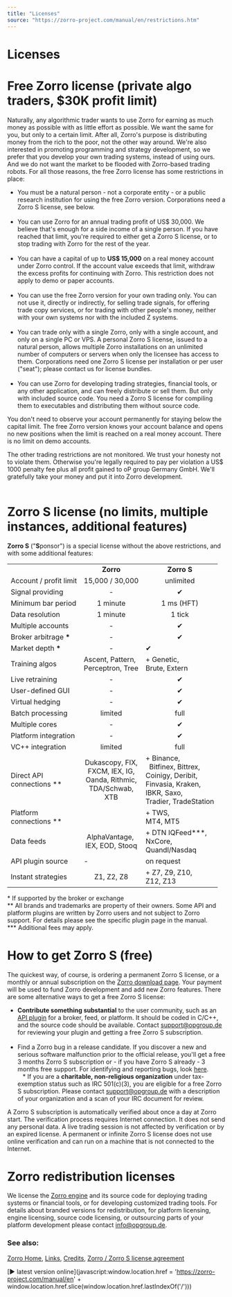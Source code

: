 ```yaml
---
title: "Licenses"
source: "https://zorro-project.com/manual/en/restrictions.htm"
---
```


# Licenses

# Free Zorro license (private algo traders, $30K profit limit)

Naturally, any algorithmic trader wants to use Zorro for earning as much money as possible with as little effort as possible. We want the same for you, but only to a certain limit. After all, Zorro's purpose is distributing money from the rich to the poor, not the other way around. We're also interested in promoting programming and strategy development, so we prefer that you develop your own trading systems, instead of using ours. And we do not want the market to be flooded with Zorro-based trading robots. For all those reasons, the free Zorro license has some restrictions in place:

*   You must be a natural person - not a corporate entity - or a public research institution for using the free Zorro version. Corporations need a Zorro S license, see below.  
     
*   You can use Zorro for an annual trading profit of US$ 30,000. We believe that's enough for a side income of a single person. If you have reached that limit, you're required to either get a Zorro S license, or to stop trading with Zorro for the rest of the year.  
     
*   You can have a capital of up to **US$ 15,000** on a real money account under Zorro control. If the account value exceeds that limit, withdraw the excess profits for continuing with Zorro. This restriction does not apply to demo or paper accounts.  
     
*   You can use the free Zorro version for your own trading only. You can not use it, directly or indirectly, for selling trade signals, for offering trade copy services, or for trading with other people's money, neither with your own systems nor with the included Z systems.  
     
*   You can trade only with a single Zorro, only with a single account, and only on a single PC or VPS. A personal Zorro S license, issued to a natural person, allows multiple Zorro installations on an unlimited number of computers or servers when only the licensee has access to them. Corporations need one Zorro S license per installation or per user ("seat"); please contact us for license bundles.  
     
*   You can use Zorro for developing trading strategies, financial tools, or any other application, and can freely distribute or sell them. But only with included source code. You need a Zorro S license for compiling them to executables and distributing them without source code.  
    

You don't need to observe your account permanently for staying below the capital limit. The free Zorro version knows your account balance and opens no new positions when the limit is reached on a real money account. There is no limit on demo accounts.

The other trading restrictions are not monitored. We trust your honesty not to violate them. Otherwise you're legally required to pay per violation a US$ 1000 penalty fee plus all profit gained to oP group Germany GmbH. We'll gratefully take your money and put it into Zorro development.  
 

# Zorro S license (no limits, multiple instances, additional features)

**Zorro S** ("**S**ponsor") is a special license without the above restrictions, and with some additional features:

<table border="0" class="ms-contemp-main"><tbody><tr align="center"><td class="ms-contemp-top"><b><div align="left"></div></b></td><td class="ms-contemp-top"><b><strong>Zorro</strong></b></td><td class="ms-contemp-top"><strong>Zorro S</strong></td></tr><tr><td class="ms-contemp-even">Account / profit limit</td><td class="ms-contemp-even"><div align="center">15,000 / 30,000</div></td><td class="ms-contemp-even"><div align="center">unlimited</div></td></tr><tr><td class="ms-contemp-odd">Signal providing&nbsp;</td><td class="ms-contemp-odd"><div align="center">-</div></td><td class="ms-contemp-odd"><div align="center">✔</div></td></tr><tr><td class="ms-contemp-even">Minimum bar period</td><td class="ms-contemp-even"><div align="center">1 minute</div></td><td class="ms-contemp-even"><div align="center">1 ms (HFT)</div></td></tr><tr><td class="ms-contemp-odd">Data resolution</td><td class="ms-contemp-odd"><div align="center">1 minute</div></td><td class="ms-contemp-odd"><div align="center">1 tick</div></td></tr><tr><td class="ms-contemp-even">Multiple accounts</td><td class="ms-contemp-even"><div align="center">-</div></td><td class="ms-contemp-even"><div align="center">✔</div></td></tr><tr><td class="ms-contemp-odd">Broker arbitrage<b> *</b></td><td class="ms-contemp-odd"><div align="center">-</div></td><td class="ms-contemp-odd"><div align="center">✔</div></td></tr><tr><td class="ms-contemp-even">Market depth <b>*</b></td><td class="ms-contemp-even"><div align="center">-</div></td><td class="ms-contemp-even">✔</td></tr><tr><td class="ms-contemp-odd">Training algos</td><td class="ms-contemp-odd">Ascent, Pattern,<br>Perceptron, Tree</td><td class="ms-contemp-odd"><div class="auto-style6">+ Genetic,<br>Brute, Extern</div></td></tr><tr><td class="ms-contemp-even">Live retraining</td><td class="ms-contemp-even"><div align="center">-</div></td><td class="ms-contemp-even"><div align="center">✔</div></td></tr><tr><td class="ms-contemp-odd">User-defined GUI</td><td class="ms-contemp-odd"><div align="center">-</div></td><td class="ms-contemp-odd"><div align="center">✔</div></td></tr><tr><td class="ms-contemp-even">Virtual hedging<b></b></td><td class="ms-contemp-even"><div align="center">-</div></td><td class="ms-contemp-even"><div align="center">✔</div></td></tr><tr><td class="ms-contemp-odd">Batch processing<b></b></td><td class="ms-contemp-odd"><div align="center">limited</div></td><td class="ms-contemp-odd"><div align="center">full</div></td></tr><tr><td class="ms-contemp-even">Multiple cores</td><td class="ms-contemp-even"><div align="center">-</div></td><td class="ms-contemp-even"><div align="center">✔</div></td></tr><tr><td class="ms-contemp-odd">Platform integration</td><td class="ms-contemp-odd"><div align="center">-</div></td><td class="ms-contemp-odd"><div align="center">✔</div></td></tr><tr><td class="ms-contemp-even">VC++ integration</td><td class="ms-contemp-even"><div align="center">limited</div></td><td class="ms-contemp-even"><div align="center">full</div></td></tr><tr><td class="ms-contemp-odd">Direct API<br>connections **</td><td class="ms-contemp-odd"><div align="center"><span class="auto-style1">Dukascopy, FIX,<br>FXCM, IEX, IG,<br>Oanda, Rithmic,<br>TDA/Schwab,<br>XTB</span></div></td><td class="ms-contemp-odd"><div class="auto-style6"><span class="auto-style1">+ Binance,<br>&nbsp; Bitfinex, Bittrex,<br>Coinigy, Deribit,<br>Finvasia, Kraken,<br>IBKR, Saxo,<br>Tradier, TradeStation</span></div></td></tr><tr><td class="ms-contemp-even">Platform<br>connections **</td><td class="ms-contemp-even"><div align="center"></div></td><td class="ms-contemp-even"><div class="auto-style6"><span class="auto-style1">+ TWS,<br>MT4, MT5</span></div></td></tr><tr><td class="ms-contemp-odd">Data feeds<b></b></td><td class="ms-contemp-odd"><div align="center" class="auto-style1">AlphaVantage,&nbsp;<br>IEX, EOD, Stooq</div></td><td class="ms-contemp-odd"><div class="auto-style8">+ DTN IQFeed***,<br>NxCore,<br>Quandl/Nasdaq</div></td></tr><tr><td class="ms-contemp-even">API plugin source</td><td class="ms-contemp-even">-</td><td class="ms-contemp-even">on request</td></tr><tr><td class="ms-contemp-odd">Instant strategies<b></b></td><td class="ms-contemp-odd"><div align="center">Z1, Z2, Z8</div></td><td class="ms-contemp-odd"><div class="auto-style6">+ Z7, Z9, Z10,<br>Z12, Z13</div></td></tr></tbody></table>

\* If supported by the broker or exchange  
\*\* All brands and trademarks are property of their owners. Some API and platform plugins are written by Zorro users and not subject to Zorro support. For details please see the specific plugin page in the manual.  
\*\*\* Additional fees may apply.

# How to get Zorro S (free)

The quickest way, of course, is ordering a permanent Zorro S license, or a monthly or annual subscription on the [Zorro download page](https://zorro-project.com/download.php). Your payment will be used to fund Zorro development and add new Zorro features. There are some alternative ways to get a free Zorro S license:  

*   **Contribute something substantial** to the user community, such as an [API plugin](brokerplugin.md) for a broker, feed, or platform. It should be coded in C/C++, and the source code should be available. Contact support@opgroup.de for reviewing your plugin and getting a free Zorro S subscription.  
     
*   Find a Zorro bug in a release candidate. If you discover a new and serious software malfunction prior to the official release, you'll get a free 3 months Zorro S subscription or - if you have Zorro S already - 3 months free support. For identifying and reporting bugs, look [here](bugs.md).  
     
 *   If you are a **charitable, non-religious organization** under tax-exemption status such as IRC 501(c)(3), you are eligible for a free Zorro S subscription. Please contact support@opgroup.de with a description of your organization and a scan of your IRC document for review.  

A Zorro S subscription is automatically verified about once a day at Zorro start. The verification process requires Internet connection. It does not send any personal data. A live trading session is not affected by verification or by an expired license. A permanent or infinite Zorro S license does not use online verification and can run on a machine that is not connected to the Internet.

# Zorro redistribution licenses

We license the [Zorro engine](engine.md) and its source code for deploying trading systems or financial tools, or for developing customized trading tools. For details about branded versions for redistribution, for platform licensing, engine licensing, source code licensing, or outsourcing parts of your platform development please contact [info@opgroup.de](mailto:info@opgroup.de). 

### See also:

[Zorro Home](https://zorro-project.com), [Links](247_Links_Books.md), [Credits](249_Credits_Disclaimer.md), [Zorro / Zorro S license agreement](http://zorro-project.com/license.pdf)

[► latest version online](javascript:window.location.href = 'https://zorro-project.com/manual/en' + window.location.href.slice\(window.location.href.lastIndexOf\('/'\)\))